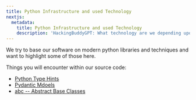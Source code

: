 ```yaml
---
title: Python Infrastructure and used Technology
nextjs:
  metadata:
    title: Python Infrastructure and used Technology
    description: 'HackingBuddyGPT: What technology are we depending upon?'
---
```


We try to base our software on modern python libraries and techniques and want to highlight some of those here.

Things you will encounter within our source code:

- [Python Type Hints](https://docs.python.org/3/library/typing.html)
- [Pydantic Mdoels](https://docs.pydantic.dev/latest/)
- [abc -- Abstract Base Classes](https://docs.python.org/3/library/abc.html)